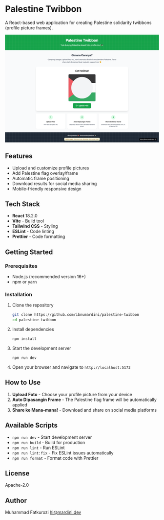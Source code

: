 # Palestine Twibbon

A React-based web application for creating Palestine solidarity twibbons (profile picture frames).

![Screenshot](public/ss.png)

## Features

- Upload and customize profile pictures
- Add Palestine flag overlay/frame
- Automatic frame positioning
- Download results for social media sharing
- Mobile-friendly responsive design

## Tech Stack

- **React** 18.2.0
- **Vite** - Build tool
- **Tailwind CSS** - Styling
- **ESLint** - Code linting
- **Prettier** - Code formatting

## Getting Started

### Prerequisites

- Node.js (recommended version 16+)
- npm or yarn

### Installation

1. Clone the repository

    ```bash
    git clone https://github.com/ibnumardini/palestine-twibbon
    cd palestine-twibbon
    ```

2. Install dependencies

    ```bash
    npm install
    ```

3. Start the development server

    ```bash
    npm run dev
    ```

4. Open your browser and navigate to `http://localhost:5173`

## How to Use

1. **Upload Foto** - Choose your profile picture from your device
2. **Auto Dipasangin Frame** - The Palestine flag frame will be automatically applied
3. **Share ke Mana-mana!** - Download and share on social media platforms

## Available Scripts

- `npm run dev` - Start development server
- `npm run build` - Build for production
- `npm run lint` - Run ESLint
- `npm run lint:fix` - Fix ESLint issues automatically
- `npm run format` - Format code with Prettier

## License

Apache-2.0

## Author

Muhammad Fatkurozi <hi@mardini.dev>
